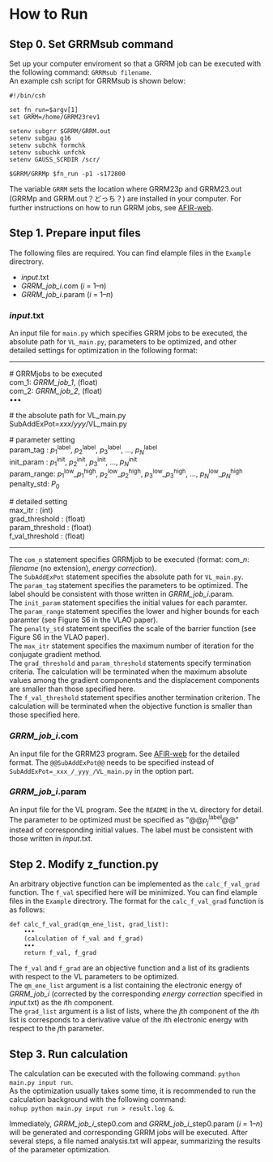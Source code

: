 # How to Run
## Step 0. Set GRRMsub command
Set up your computer enviroment so that a GRRM job can be executed with the following command: `GRRMsub filename`.  
An example csh script for GRRMsub is shown below:  
    
    #!/bin/csh
    
    set fn_run=$argv[1]
    set GRRM=/home/GRRM23rev1
    
    setenv subgrr $GRRM/GRRM.out
    setenv subgau g16
    setenv subchk formchk
    setenv subuchk unfchk
    setenv GAUSS_SCRDIR /scr/
    
    $GRRM/GRRMp $fn_run -p1 -s172800

The variable `GRRM` sets the location where GRRM23p and GRRM23.out (GRRMp and GRRM.out？どっち？) are installed in your computer. For further instructions on how to run GRRM jobs, see [AFIR-web](https://afir.sci.hokudai.ac.jp).

## Step 1. Prepare input files
The following files are required. You can find elample files in the `Example` directrory.  
- _input_.txt  
- _GRRM_job_i_.com (_i_ = 1–_n_)  
- _GRRM_job_i_.param (_i_ = 1–_n_)  


### _input_.txt
An input file for `main.py` which specifies GRRM jobs to be executed, the absolute path for `VL_main.py`, parameters to be optimized, and other detailed settings for optimization in the following format:

  ----------
  \# GRRMjobs to be executed  
  com_1: _GRRM_job_1_, (float)   
  com_2: _GRRM_job_2_, (float)   
  •••
  
  \# the absolute path for VL_main.py  
  SubAddExPot=_xxx_/_yyy_/VL_main.py  
  
  \# parameter setting  
  param_tag  : _p_<sub>1</sub><sup>label</sup>, _p_<sub>2</sub><sup>label</sup>, _p_<sub>3</sub><sup>label</sup>, ..., _p<sub>N</sub>_<sup>label</sup>   
  init_param : _p_<sub>1</sub><sup>init</sup>, _p_<sub>2</sub><sup>init</sup>, _p_<sub>3</sub><sup>init</sup>, ..., _p<sub>N</sub>_<sup>init</sup>  
  param_range: _p_<sub>1</sub><sup>low</sup>\__p_<sub>1</sub><sup>high</sup>, _p_<sub>2</sub><sup>low</sup>\__p_<sub>2</sub><sup>high</sup>, _p_<sub>3</sub><sup>low</sup>\__p_<sub>3</sub><sup>high</sup>, ..., _p<sub>N</sub>_<sup>low</sup>\__p<sub>N</sub>_<sup>high</sup>  
  penalty_std: _P_<sub>0</sub>  
  
  \# detailed setting  
  max_itr         : (int)   
  grad_threshold  : (float)   
  param_threshold : (float)   
  f_val_threshold : (float)   

  ----------
The `com_n` statement specifies GRRMjob to be executed (format: com\__n_: _filename_ (no extension), _energy correction_).  
The `SubAddExPot` statement specifies the absolute path for `VL_main.py`.    
The `param_tag` statement specifies the parameters to be optimized. The label should be consistent with those written in _GRRM_job_i_.param.      
The `init_param` statement specifies the initial values for each paramter.    
The `param_range` statement specifies the lower and higher bounds for each paramter (see Figure S6 in the VLAO paper).  
The `penalty_std` statement specifies the scale of the barrier function (see Figure S6 in the VLAO paper).  
The `max_itr` statement specifies the maximum number of iteration for the conjugate gradient method.   
The `grad_threshold` and `param_threshold` statements specify termination criteria. The calculation will be terminated when the maximum absolute values among the gradient components and the displacement components are smaller than those specified here.  
The `f_val_threshold` statement specifies another termination criterion. The calculation will be terminated when the objective function is smaller than those specified here.  
   

### _GRRM_job_i_.com
An input file for the GRRM23 program. See [AFIR-web](https://afir.sci.hokudai.ac.jp) for the detailed format. The `@@SubAddExPot@@` needs to be specified instead of `SubAddExPot=_xxx_/_yyy_/VL_main.py` in the option part.

### _GRRM_job_i_.param
An input file for the VL program. See the `README` in the `VL` directory for detail. The parameter to be optimized must be specified as "@@_p<sub>j</sub>_<sup>label</sup>@@" instead of corresponding initial values. The label must be consistent with those written in _input_.txt.  

## Step 2. Modify z_function.py
An arbitrary objective function can be implemented as the `calc_f_val_grad` function. The `f_val` specified here will be minimized. 
You can find elample files in the `Example` directrory. The format for the `calc_f_val_grad` function is as follows:

    def calc_f_val_grad(qm_ene_list, grad_list):
        •••
        (calculation of f_val and f_grad)
        •••
        return f_val, f_grad

The `f_val` and `f_grad` are an objective function and a list of its gradients with respect to the VL parameters to be optimized.  
The `qm_ene_list` argument is a list containing the electronic energy of _GRRM_job_i_ (corrected by the corresponding _energy correction_ specified in  _input_.txt) as the *i*th component.  
The `grad_list` argument is a list of lists, where the *j*th component of the *i*th list is corresponds to a derivative value of the *i*th electronic energy with respect to the *j*th parameter.

## Step 3. Run calculation
The calculation can be executed with the following command: `python main.py input run`.  
As the optimization usually takes some time, it is recommended to run the calculation background with the following command:  
`nohup python main.py input run > result.log &`.  

Immediately, _GRRM_job_i_\_step0.com and _GRRM_job_i_\_step0.param (_i_ = 1–_n_) will be generated and corresponding GRRM jobs will be executed. After several steps, a file named analysis.txt will appear, summarizing the results of the parameter optimization.

